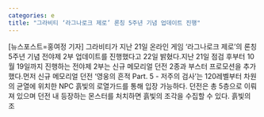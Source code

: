 ```yaml
---
categories: e
title: "그라비티 ‘라그나로크 제로’ 론칭 5주년 기념 업데이트 진행"
---
```

[뉴스포스트=홍여정 기자] 그라비티가 지난 21일 온라인 게임 ‘라그나로크 제로’의 론칭 5주년 기념 전야제 2부 업데이트를 진행했다고 22일 밝혔다.지난 21일 점검 후부터 10월 19일까지 진행하는 전야제 2부는 신규 메모리얼 던전 2종과 부스터 프로모션을 추가했다.먼저 신규 메모리얼 던전 ‘영웅의 흔적 Part. 5 - 저주의 검사’는 120레벨부터 차원의 균열에 위치한 NPC 흙빛의 로열가드를 통해 입장 가능하다. 던전은 총 5층으로 이뤄져 있으며 던전 내 등장하는 몬스터를 처치하면 흙빛의 조각을 수집할 수 있다. 흙빛의 조
